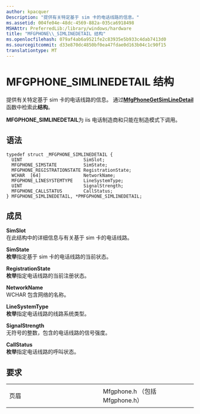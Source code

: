 ```yaml
---
author: kpacquer
Description: "提供有关特定基于 sim 卡的电话线路的信息。"
ms.assetid: 004fe04e-48dc-4569-882a-035ca6918498
MSHAttr: PreferredLib:/library/windows/hardware
title: "MFGPHONE\\_SIMLINEDETAIL 结构"
ms.openlocfilehash: 079af4ab6a9521fe2c83935e5b933c4dab7413d0
ms.sourcegitcommit: d33e870dc4850bf0ea47fdae0d163b04c1c90f15
translationtype: MT
---
```

# <a name="mfgphonesimlinedetail-structure"></a>MFGPHONE\_SIMLINEDETAIL 结构


提供有关特定基于 sim 卡的电话线路的信息。 通过[**MfgPhoneGetSimLineDetail**](mfgphonegetsimlinedetail.md)函数中检索此**结构**。

**MFGPHONE\_SIMLINEDETAIL**为 iis 电话制造商和只能在制造模式下调用。

<a name="syntax"></a>语法
------

```ManagedCPlusPlus
typedef struct _MFGPHONE_SIMLINEDETAIL {
  UINT                       SimSlot;
  MFGPHONE_SIMSTATE          SimState;
  MFGPHONE_REGISTRATIONSTATE RegistrationState;
  WCHAR  [64]                NetworkName;
  MFGPHONE_LINESYSTEMTYPE    LineSystemType;
  UINT                       SignalStrength;
  MFGPHONE_CALLSTATUS        CallStatus;
} MFGPHONE_SIMLINEDETAIL, *PMFGPHONE_SIMLINEDETAIL;
```

<a name="members"></a>成员
-------

**SimSlot**  
在此结构中的详细信息与有关基于 sim 卡的电话线路。

**SimState**  
**枚举**指定基于 sim 卡的电话线路的当前状态。

**RegistrationState**  
**枚举**指定电话线路的当前注册状态。

**NetworkName**  
WCHAR 包含网络的名称。

**LineSystemType**  
**枚举**指定电话线路的线路系统类型。

**SignalStrength**  
无符号的整数，包含的电话线路的信号强度。

**CallStatus**  
**枚举**指定电话线路的呼叫状态。

<a name="requirements"></a>要求
------------

<table>
<colgroup>
<col width="50%" />
<col width="50%" />
</colgroup>
<tbody>
<tr class="odd">
<td align="left"><p>页眉</p></td>
<td align="left">Mfgphone.h （包括 Mfgphone.h）</td>
</tr>
</tbody>
</table>

 

 





